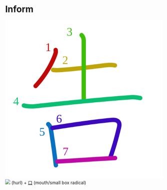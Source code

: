 # Inform
![544a](../kanji-colorize/544a.svg)
![](http://www.kanjidamage.com/assets/radsmall/hurl-dad71cee2ca01c257abf22a6d9a51a91ff936aefd0637adbc939d98da14ed4e9.jpg) (hurl) + [口](口.md) (mouth/small box radical) 